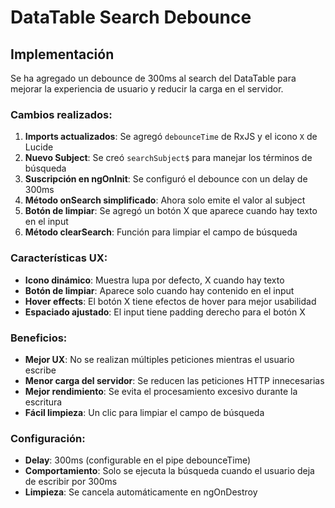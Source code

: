 # DataTable Search Debounce

## Implementación

Se ha agregado un debounce de 300ms al search del DataTable para mejorar la experiencia de usuario y reducir la carga en el servidor.

### Cambios realizados:

1. **Imports actualizados**: Se agregó `debounceTime` de RxJS y el icono `X` de Lucide
2. **Nuevo Subject**: Se creó `searchSubject$` para manejar los términos de búsqueda
3. **Suscripción en ngOnInit**: Se configuró el debounce con un delay de 300ms
4. **Método onSearch simplificado**: Ahora solo emite el valor al subject
5. **Botón de limpiar**: Se agregó un botón X que aparece cuando hay texto en el input
6. **Método clearSearch**: Función para limpiar el campo de búsqueda

### Características UX:

- **Icono dinámico**: Muestra lupa por defecto, X cuando hay texto
- **Botón de limpiar**: Aparece solo cuando hay contenido en el input
- **Hover effects**: El botón X tiene efectos de hover para mejor usabilidad
- **Espaciado ajustado**: El input tiene padding derecho para el botón X

### Beneficios:

- **Mejor UX**: No se realizan múltiples peticiones mientras el usuario escribe
- **Menor carga del servidor**: Se reducen las peticiones HTTP innecesarias
- **Mejor rendimiento**: Se evita el procesamiento excesivo durante la escritura
- **Fácil limpieza**: Un clic para limpiar el campo de búsqueda

### Configuración:

- **Delay**: 300ms (configurable en el pipe debounceTime)
- **Comportamiento**: Solo se ejecuta la búsqueda cuando el usuario deja de escribir por 300ms
- **Limpieza**: Se cancela automáticamente en ngOnDestroy
